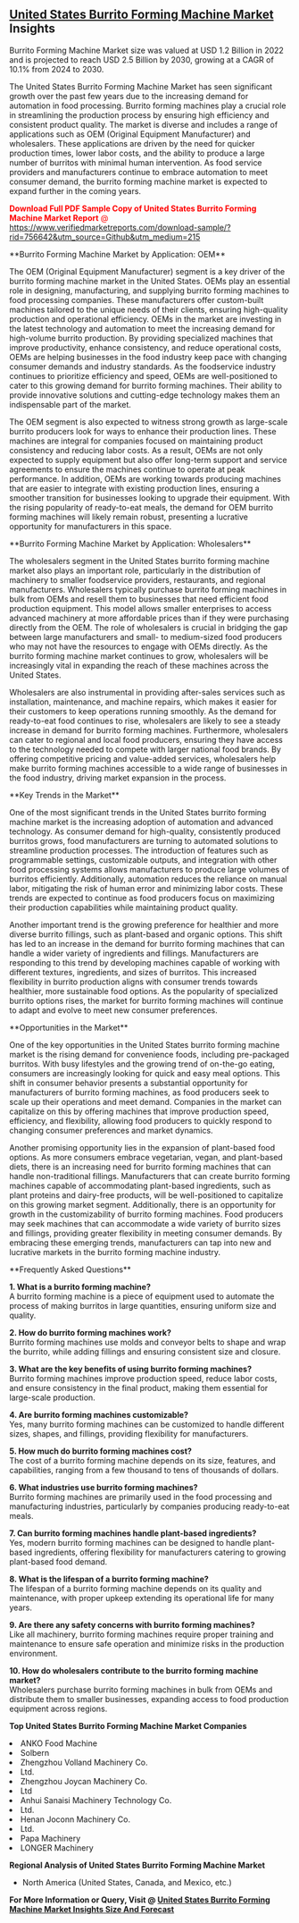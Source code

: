 <h2><a href="https://www.verifiedmarketreports.com/download-sample/?rid=756642&amp;utm_source=Github&amp;utm_medium=215" target="_blank">United States Burrito Forming Machine Market</a> Insights</h2><p>Burrito Forming Machine Market size was valued at USD 1.2 Billion in 2022 and is projected to reach USD 2.5 Billion by 2030, growing at a CAGR of 10.1% from 2024 to 2030.</p><p><p>The United States Burrito Forming Machine Market has seen significant growth over the past few years due to the increasing demand for automation in food processing. Burrito forming machines play a crucial role in streamlining the production process by ensuring high efficiency and consistent product quality. The market is diverse and includes a range of applications such as OEM (Original Equipment Manufacturer) and wholesalers. These applications are driven by the need for quicker production times, lower labor costs, and the ability to produce a large number of burritos with minimal human intervention. As food service providers and manufacturers continue to embrace automation to meet consumer demand, the burrito forming machine market is expected to expand further in the coming years. <br><p><span class=""><span style="color: #ff0000;"><strong>Download Full PDF Sample Copy of United States Burrito Forming Machine Market Report</strong> @ </span><a href="https://www.verifiedmarketreports.com/download-sample/?rid=756642&amp;utm_source=Github&amp;utm_medium=215" target="_blank">https://www.verifiedmarketreports.com/download-sample/?rid=756642&amp;utm_source=Github&amp;utm_medium=215</a></span></p></p><p>**Burrito Forming Machine Market by Application: OEM**</p><p>The OEM (Original Equipment Manufacturer) segment is a key driver of the burrito forming machine market in the United States. OEMs play an essential role in designing, manufacturing, and supplying burrito forming machines to food processing companies. These manufacturers offer custom-built machines tailored to the unique needs of their clients, ensuring high-quality production and operational efficiency. OEMs in the market are investing in the latest technology and automation to meet the increasing demand for high-volume burrito production. By providing specialized machines that improve productivity, enhance consistency, and reduce operational costs, OEMs are helping businesses in the food industry keep pace with changing consumer demands and industry standards. As the foodservice industry continues to prioritize efficiency and speed, OEMs are well-positioned to cater to this growing demand for burrito forming machines. Their ability to provide innovative solutions and cutting-edge technology makes them an indispensable part of the market.</p><p>The OEM segment is also expected to witness strong growth as large-scale burrito producers look for ways to enhance their production lines. These machines are integral for companies focused on maintaining product consistency and reducing labor costs. As a result, OEMs are not only expected to supply equipment but also offer long-term support and service agreements to ensure the machines continue to operate at peak performance. In addition, OEMs are working towards producing machines that are easier to integrate with existing production lines, ensuring a smoother transition for businesses looking to upgrade their equipment. With the rising popularity of ready-to-eat meals, the demand for OEM burrito forming machines will likely remain robust, presenting a lucrative opportunity for manufacturers in this space.</p><p>**Burrito Forming Machine Market by Application: Wholesalers**</p><p>The wholesalers segment in the United States burrito forming machine market also plays an important role, particularly in the distribution of machinery to smaller foodservice providers, restaurants, and regional manufacturers. Wholesalers typically purchase burrito forming machines in bulk from OEMs and resell them to businesses that need efficient food production equipment. This model allows smaller enterprises to access advanced machinery at more affordable prices than if they were purchasing directly from the OEM. The role of wholesalers is crucial in bridging the gap between large manufacturers and small- to medium-sized food producers who may not have the resources to engage with OEMs directly. As the burrito forming machine market continues to grow, wholesalers will be increasingly vital in expanding the reach of these machines across the United States.</p><p>Wholesalers are also instrumental in providing after-sales services such as installation, maintenance, and machine repairs, which makes it easier for their customers to keep operations running smoothly. As the demand for ready-to-eat food continues to rise, wholesalers are likely to see a steady increase in demand for burrito forming machines. Furthermore, wholesalers can cater to regional and local food producers, ensuring they have access to the technology needed to compete with larger national food brands. By offering competitive pricing and value-added services, wholesalers help make burrito forming machines accessible to a wide range of businesses in the food industry, driving market expansion in the process.</p><p>**Key Trends in the Market**</p><p>One of the most significant trends in the United States burrito forming machine market is the increasing adoption of automation and advanced technology. As consumer demand for high-quality, consistently produced burritos grows, food manufacturers are turning to automated solutions to streamline production processes. The introduction of features such as programmable settings, customizable outputs, and integration with other food processing systems allows manufacturers to produce large volumes of burritos efficiently. Additionally, automation reduces the reliance on manual labor, mitigating the risk of human error and minimizing labor costs. These trends are expected to continue as food producers focus on maximizing their production capabilities while maintaining product quality.</p><p>Another important trend is the growing preference for healthier and more diverse burrito fillings, such as plant-based and organic options. This shift has led to an increase in the demand for burrito forming machines that can handle a wider variety of ingredients and fillings. Manufacturers are responding to this trend by developing machines capable of working with different textures, ingredients, and sizes of burritos. This increased flexibility in burrito production aligns with consumer trends towards healthier, more sustainable food options. As the popularity of specialized burrito options rises, the market for burrito forming machines will continue to adapt and evolve to meet new consumer preferences.</p><p>**Opportunities in the Market**</p><p>One of the key opportunities in the United States burrito forming machine market is the rising demand for convenience foods, including pre-packaged burritos. With busy lifestyles and the growing trend of on-the-go eating, consumers are increasingly looking for quick and easy meal options. This shift in consumer behavior presents a substantial opportunity for manufacturers of burrito forming machines, as food producers seek to scale up their operations and meet demand. Companies in the market can capitalize on this by offering machines that improve production speed, efficiency, and flexibility, allowing food producers to quickly respond to changing consumer preferences and market dynamics.</p><p>Another promising opportunity lies in the expansion of plant-based food options. As more consumers embrace vegetarian, vegan, and plant-based diets, there is an increasing need for burrito forming machines that can handle non-traditional fillings. Manufacturers that can create burrito forming machines capable of accommodating plant-based ingredients, such as plant proteins and dairy-free products, will be well-positioned to capitalize on this growing market segment. Additionally, there is an opportunity for growth in the customizability of burrito forming machines. Food producers may seek machines that can accommodate a wide variety of burrito sizes and fillings, providing greater flexibility in meeting consumer demands. By embracing these emerging trends, manufacturers can tap into new and lucrative markets in the burrito forming machine industry.</p><p>**Frequently Asked Questions**</p><p><b>1. What is a burrito forming machine?</b><br>A burrito forming machine is a piece of equipment used to automate the process of making burritos in large quantities, ensuring uniform size and quality.</p><p><b>2. How do burrito forming machines work?</b><br>Burrito forming machines use molds and conveyor belts to shape and wrap the burrito, while adding fillings and ensuring consistent size and closure.</p><p><b>3. What are the key benefits of using burrito forming machines?</b><br>Burrito forming machines improve production speed, reduce labor costs, and ensure consistency in the final product, making them essential for large-scale production.</p><p><b>4. Are burrito forming machines customizable?</b><br>Yes, many burrito forming machines can be customized to handle different sizes, shapes, and fillings, providing flexibility for manufacturers.</p><p><b>5. How much do burrito forming machines cost?</b><br>The cost of a burrito forming machine depends on its size, features, and capabilities, ranging from a few thousand to tens of thousands of dollars.</p><p><b>6. What industries use burrito forming machines?</b><br>Burrito forming machines are primarily used in the food processing and manufacturing industries, particularly by companies producing ready-to-eat meals.</p><p><b>7. Can burrito forming machines handle plant-based ingredients?</b><br>Yes, modern burrito forming machines can be designed to handle plant-based ingredients, offering flexibility for manufacturers catering to growing plant-based food demand.</p><p><b>8. What is the lifespan of a burrito forming machine?</b><br>The lifespan of a burrito forming machine depends on its quality and maintenance, with proper upkeep extending its operational life for many years.</p><p><b>9. Are there any safety concerns with burrito forming machines?</b><br>Like all machinery, burrito forming machines require proper training and maintenance to ensure safe operation and minimize risks in the production environment.</p><p><b>10. How do wholesalers contribute to the burrito forming machine market?</b><br>Wholesalers purchase burrito forming machines in bulk from OEMs and distribute them to smaller businesses, expanding access to food production equipment across regions.</p></p><p><strong>Top United States Burrito Forming Machine Market Companies</strong></p><div data-test-id=""><p><li>ANKO Food Machine</li><li> Solbern</li><li> Zhengzhou Volland Machinery Co.</li><li> Ltd.</li><li> Zhengzhou Joycan Machinery Co.</li><li> Ltd</li><li> Anhui Sanaisi Machinery Technology Co.</li><li> Ltd.</li><li> Henan Joconn Machinery Co.</li><li> Ltd.</li><li> Papa Machinery</li><li> LONGER Machinery</li></p><div><strong>Regional Analysis of&nbsp;United States Burrito Forming Machine Market</strong></div><ul><li dir="ltr"><p dir="ltr">North America&nbsp;(United States, Canada, and Mexico, etc.)</p></li></ul><p><strong>For More Information or Query, Visit @&nbsp;</strong><strong><a href="https://www.verifiedmarketreports.com/product/burrito-forming-machine-market/?utm_source=Github&amp;utm_medium=215" target="_blank">United States Burrito Forming Machine Market Insights Size And Forecast</a></strong></p></div>
